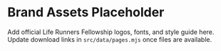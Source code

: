 # Brand Assets Placeholder

Add official Life Runners Fellowship logos, fonts, and style guide here. Update download links in `src/data/pages.mjs` once files are available.
